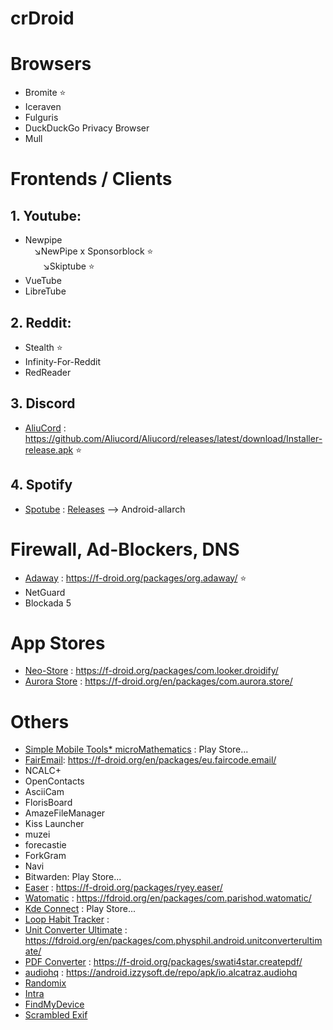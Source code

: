 # crDroid

# Browsers
* Bromite ⭐
* Iceraven 
* Fulguris 
* DuckDuckGo Privacy Browser
* Mull

# Frontends / Clients

## 1. Youtube:

* Newpipe<br>&emsp;↘️NewPipe x Sponsorblock ⭐<br>&emsp;&emsp;↘️Skiptube ⭐
* VueTube
* LibreTube

## 2. Reddit:

* Stealth ⭐
* Infinity-For-Reddit
* RedReader

## 3. Discord

* [AliuCord](https://github.com/Aliucord/Aliucord) : https://github.com/Aliucord/Aliucord/releases/latest/download/Installer-release.apk ⭐

## 4. Spotify

* [Spotube](https://github.com/KRTirtho/spotube) : [Releases](https://github.com/krtirtho/spotube/releases) --> Android-allarch

# Firewall, Ad-Blockers, DNS

* [Adaway](https://github.com/AdAway/AdAway) : https://f-droid.org/packages/org.adaway/ ⭐
* NetGuard
* Blockada 5 

# App Stores

* [Neo-Store](https://github.com/NeoApplications/Neo-Store) : https://f-droid.org/packages/com.looker.droidify/
* [Aurora Store](https://gitlab.com/AuroraOSS/AuroraStore) : https://f-droid.org/en/packages/com.aurora.store/

# Others

* [Simple Mobile Tools* microMathematics](https://github.com/SimpleMobileTools) : Play Store...
* [FairEmail](https://github.com/M66B/FairEmail): https://f-droid.org/en/packages/eu.faircode.email/
* NCALC+
* OpenContacts
* AsciiCam
* FlorisBoard
* AmazeFileManager
* Kiss Launcher
* muzei
* forecastie
* ForkGram
* Navi
* Bitwarden: Play Store...
* [Easer](https://github.com/renyuneyun/Easer) : https://f-droid.org/packages/ryey.easer/
* [Watomatic](https://github.com/adeekshith/watomatic) : https://fdroid.org/en/packages/com.parishod.watomatic/
* [Kde Connect](https://github.com/KDE/kdeconnect-android) : Play Store...
* [Loop Habit Tracker](https://github.com/iSoron/uhabits) : 
* [Unit Converter Ultimate](https://github.com/physphil/UnitConverterUltimate) : https://fdroid.org/en/packages/com.physphil.android.unitconverterultimate/
* [PDF Converter](https://github.com/Swati4star/Images-to-PDF) : https://f-droid.org/packages/swati4star.createpdf/ 
* [audiohq](https://github.com/Alcatraz323/audiohq_md2) : https://android.izzysoft.de/repo/apk/io.alcatraz.audiohq
* [Randomix](https://github.com/m-i-n-a-r/randomix)
* [Intra](https://github.com/Jigsaw-Code/intra)
* [FindMyDevice](https://gitlab.com/Nulide/findmydevice)
* [Scrambled Exif](https://gitlab.com/juanitobananas/scrambled-exif)
